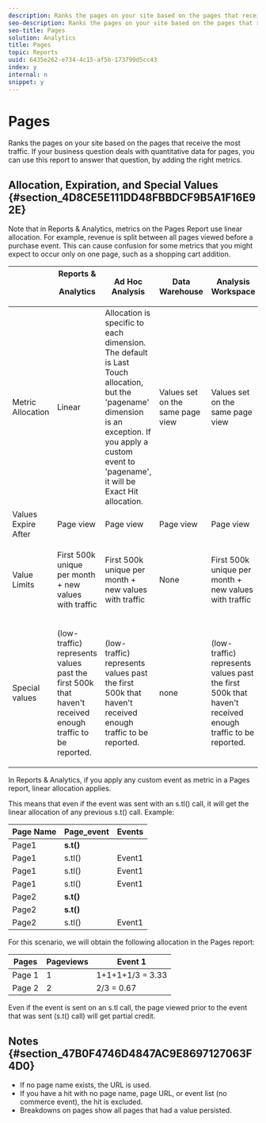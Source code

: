 ```yaml
---
description: Ranks the pages on your site based on the pages that receive the most traffic. If your business question deals with quantitative data for pages, you can use this report to answer that question, by adding the right metrics.
seo-description: Ranks the pages on your site based on the pages that receive the most traffic. If your business question deals with quantitative data for pages, you can use this report to answer that question, by adding the right metrics.
seo-title: Pages
solution: Analytics
title: Pages
topic: Reports
uuid: 6435e262-e734-4c15-af5b-173799d5cc43
index: y
internal: n
snippet: y
---
```


# Pages

Ranks the pages on your site based on the pages that receive the most traffic. If your business question deals with quantitative data for pages, you can use this report to answer that question, by adding the right metrics.

## Allocation, Expiration, and Special Values {#section_4D8CE5E111DD48FBBDCF9B5A1F16E92E}

Note that in Reports & Analytics, metrics on the Pages Report use linear allocation. For example, revenue is split between all pages viewed before a purchase event. This can cause confusion for some metrics that you might expect to occur only on one page, such as a shopping cart addition. 

<table id="table_EC7423532C7E44DE97B7FC0321585A2B"> 
 <thead> 
  <tr> 
   <th colname="col1" class="entry"> </th> 
   <th colname="col2" class="entry">Reports &amp; <p>Analytics </p> </th> 
   <th colname="col3" class="entry"> Ad Hoc Analysis </th> 
   <th colname="col4" class="entry"> Data Warehouse </th> 
   <th colname="col5" class="entry"> Analysis Workspace </th> 
  </tr>
 </thead>
 <tbody> 
  <tr> 
   <td colname="col1"> Metric Allocation </td> 
   <td colname="col2"> Linear </td> 
   <td colname="col3"> Allocation is specific to each dimension. The default is Last Touch allocation, but the 'pagename' dimension is an exception. If you apply a custom event to 'pagename', it will be Exact Hit allocation. </td> 
   <td colname="col4"> <p>Values set on the same page view </p> </td> 
   <td colname="col5"> <p>Values set on the same page view </p> </td> 
  </tr> 
  <tr> 
   <td colname="col1"> Values Expire After </td> 
   <td colname="col2"> Page view </td> 
   <td colname="col3"> Page view </td> 
   <td colname="col4"> Page view </td> 
   <td colname="col5"> Page view </td> 
  </tr> 
  <tr> 
   <td colname="col1"> Value Limits </td> 
   <td colname="col2"> <p>First 500k unique per month + new values with traffic </p> </td> 
   <td colname="col3"> <p>First 500k unique per month + new values with traffic </p> </td> 
   <td colname="col4"> None </td> 
   <td colname="col5"> <p>First 500k unique per month + new values with traffic </p> </td> 
  </tr> 
  <tr> 
   <td colname="col1"> Special values </td> 
   <td colname="col2"> <p>(low-traffic) represents values past the first 500k that haven't received enough traffic to be reported. </p> </td> 
   <td colname="col3"> <p>(low-traffic) represents values past the first 500k that haven't received enough traffic to be reported. </p> </td> 
   <td colname="col4"> none </td> 
   <td colname="col5"> <p>(low-traffic) represents values past the first 500k that haven't received enough traffic to be reported. </p> </td> 
  </tr> 
 </tbody> 
</table>

In Reports & Analytics, if you apply any custom event as metric in a Pages report, linear allocation applies.

This means that even if the event was sent with an s.tl() call, it will get the linear allocation of any previous s.t() call. Example:

|  Page Name  | Page_event  | Events  |
|---|---|---|
|  Page1  |**s.t()** |  |
|  Page1  | s.tl()  | Event1  |
|  Page1  | s.tl()  | Event1  |
|  Page1  | s.tl()  | Event1  |
|  Page2  |**s.t()** |  |
|  Page2  |**s.t()** |  |
|  Page2  | s.tl()  | Event1  |

For this scenario, we will obtain the following allocation in the Pages report:

|  Pages  | Pageviews  | Event 1  |
|---|---|---|
|  Page 1  | 1  | 1+1+1+1/3 = 3.33  |
|  Page 2  | 2  | 2/3 = 0.67  |

Even if the event is sent on an s.tl call, the page viewed prior to the event that was sent (s.t() call) will get partial credit.

## Notes {#section_47B0F4746D4847AC9E8697127063F4D0}

* If no page name exists, the URL is used. 
* If you have a hit with no page name, page URL, or event list (no commerce event), the hit is excluded. 
* Breakdowns on pages show all pages that had a value persisted.

